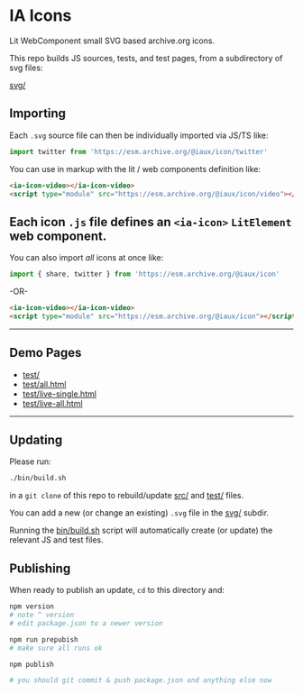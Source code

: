 # IA Icons

Lit WebComponent small SVG based archive.org icons.

This repo builds JS sources, tests, and test pages, from a subdirectory of svg files:

[svg/](svg/)


## Importing

Each `.svg` source file can then be individually imported via JS/TS like:
```js
import twitter from 'https://esm.archive.org/@iaux/icon/twitter'
```

You can use in markup with the lit / web components definition like:
```html
<ia-icon-video></ia-icon-video>
<script type="module" src="https://esm.archive.org/@iaux/icon/video"></script>
```

Each icon `.js` file defines an `<ia-icon>` `LitElement` web component.
---

You can also import *all* icons at once like:
```js
import { share, twitter } from 'https://esm.archive.org/@iaux/icon'
```
-OR-

```html
<ia-icon-video></ia-icon-video>
<script type="module" src="https://esm.archive.org/@iaux/icon"></script>
```
---


## Demo Pages

- [test/](test/)
- [test/all.html](test/all.html)
- [test/live-single.html](test/live-single.html)
- [test/live-all.html](live-all.html)
---


## Updating

Please run:
```sh
./bin/build.sh
```
in a `git clone` of this repo to rebuild/update [src/](src/) and [test/](test/) files.

You can add a new (or change an existing) `.svg` file in the [svg/](svg/) subdir.

Running the [bin/build.sh](bin/build.sh) script will automatically create (or update)
the relevant JS and test files.

## Publishing

When ready to publish an update, `cd` to this directory and:
```sh
npm version
# note ^ version
# edit package.json to a newer version

npm run prepubish
# make sure all runs ok

npm publish

# you should git commit & push package.json and anything else now
```
